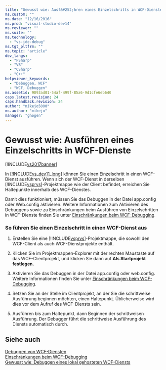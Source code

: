 ```yaml
---
title: "Gewusst wie: Ausf&#252;hren eines Einzelschritts in WCF-Dienste | Microsoft Docs"
ms.custom: ""
ms.date: "12/16/2016"
ms.prod: "visual-studio-dev14"
ms.reviewer: ""
ms.suite: ""
ms.technology: 
  - "vs-ide-debug"
ms.tgt_pltfrm: ""
ms.topic: "article"
dev_langs: 
  - "FSharp"
  - "VB"
  - "CSharp"
  - "C++"
helpviewer_keywords: 
  - "Debuggen, WCF"
  - "WCF, Debuggen"
ms.assetid: 9893ad01-54af-499f-85a6-9d1cfe6eb640
caps.latest.revision: 24
caps.handback.revision: 24
author: "mikejo5000"
ms.author: "mikejo"
manager: "ghogen"
---
```

# Gewusst wie: Ausf&#252;hren eines Einzelschritts in WCF-Dienste
[!INCLUDE[vs2017banner](../code-quality/includes/vs2017banner.md)]

In [!INCLUDE[vs_dev11_long](../data-tools/includes/vs_dev11_long_md.md)] können Sie einen Einzelschritt in einen WCF\-Dienst ausführen.  Wenn sich der WCF\-Dienst in derselben [!INCLUDE[vsprvs](../code-quality/includes/vsprvs_md.md)]\-Projektmappe wie der Client befindet, erreichen Sie Haltepunkte innerhalb des WCF\-Dienstes.  
  
 Damit dies funktioniert, müssen Sie das Debuggen in der Datei app.config oder Web.config aktivieren.  Weitere Informationen zum Aktivieren des Debuggens sowie zu Einschränkungen beim Ausführen von Einzelschritten in WCF\-Dienste finden Sie unter [Einschränkungen beim WCF\-Debugging](../debugger/limitations-on-wcf-debugging.md).  
  
### So führen Sie einen Einzelschritt in einen WCF\-Dienst aus  
  
1.  Erstellen Sie eine [!INCLUDE[vsprvs](../code-quality/includes/vsprvs_md.md)]\-Projektmappe, die sowohl den WCF\-Client als auch WCF\-Dienstprojekte enthält.  
  
2.  Klicken Sie im Projektmappen\-Explorer mit der rechten Maustaste auf das WCF\-Clientprojekt, und klicken Sie dann auf **Als Startprojekt festlegen**.  
  
3.  Aktivieren Sie das Debuggen in der Datei app.config oder web.config.  Weitere Informationen finden Sie unter [Einschränkungen beim WCF\-Debugging](../debugger/limitations-on-wcf-debugging.md).  
  
4.  Setzen Sie an der Stelle im Clientprojekt, an der Sie die schrittweise Ausführung beginnen möchten, einen Haltepunkt.  Üblicherweise wird dies vor dem Aufruf des WCF\-Diensts sein.  
  
5.  Ausführen bis zum Haltepunkt, dann Beginnen der schrittweisen Ausführung.  Der Debugger führt die schrittweise Ausführung des Diensts automatisch durch.  
  
## Siehe auch  
 [Debuggen von WCF\-Diensten](../debugger/debugging-wcf-services.md)   
 [Einschränkungen beim WCF\-Debugging](../debugger/limitations-on-wcf-debugging.md)   
 [Gewusst wie: Debuggen eines lokal gehosteten WCF\-Diensts](../debugger/how-to-debug-a-self-hosted-wcf-service.md)